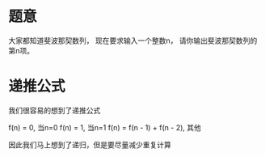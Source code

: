 # 题意

大家都知道斐波那契数列， 现在要求输入一个整数n， 请你输出斐波那契数列的第n项。

# 递推公式

我们很容易的想到了递推公式

f(n) = 0, 当n=0
f(n) = 1, 当n=1
f(n) = f(n - 1) + f(n - 2), 其他 

因此我们马上想到了递归，但是要尽量减少重复计算